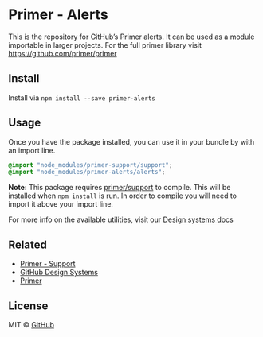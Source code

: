 # Primer - Alerts

This is the repository for GitHub’s Primer alerts. It can be used as a module importable in larger projects. For the full primer library visit https://github.com/primer/primer

## Install

Install via `npm install --save primer-alerts`

## Usage

Once you have the package installed, you can use it in your bundle by with an import line.

```scss
@import "node_modules/primer-support/support";
@import "node_modules/primer-alerts/alerts";
```

**Note:** This package requires [primer/support](https://github.com/primer/support) to compile. This will be installed when `npm install` is run. In order to compile you will need to import it above your import line.

For more info on the available utilities, visit our [Design systems docs](https://github.com/styleguide/css/modules/alerts)

## Related

* [Primer - Support](https://github.com/primer/support)
* [GitHub Design Systems](https://github.com/styleguide)
* [Primer](https://github.com/primer)

## License

MIT &copy; [GitHub](https://github.com/)
